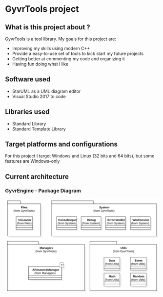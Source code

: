 # GyvrTools project

## What is this project about ?
GyvrTools is a tool library. My goals for this project are:
- Improving my skills using modern C++
- Provide a easy-to-use set of tools to kick start my future projects
- Getting better at commenting my code and organizing it
- Having fun doing what I like

## Software used
- StarUML as a UML diagram editor
- Visual Studio 2017 to code

## Libraries used
- Standard Library
- Standard Template Library

## Target platforms and configurations
For this project I target Windows and Linux (32 bits and 64 bits), but some features are Windows-only

## Current architecture 

### GyvrEngine - Package Diagram
![GyvrTools Package Diagram](Documentation/Package%20Diagram.svg)
